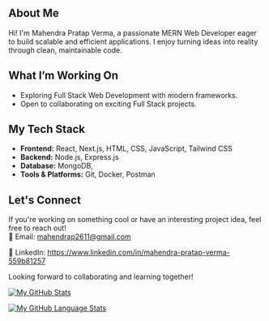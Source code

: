 

## About Me
Hi! I'm Mahendra Pratap Verma,
a passionate MERN Web Developer eager to build scalable and efficient applications. I enjoy turning ideas into reality through clean, maintainable code.

## What I’m Working On
- Exploring Full Stack Web Development with modern frameworks.
- Open to collaborating on exciting Full Stack projects.

## My Tech Stack
- **Frontend:** React, Next.js, HTML, CSS, JavaScript, Tailwind CSS
- **Backend:** Node.js, Express.js
- **Database:** MongoDB,
- **Tools & Platforms:** Git, Docker, Postman

## Let's Connect
If you're working on something cool or have an interesting project idea, feel free to reach out!  
📧 Email: mahendrap2611@gmail.com


🔗 LinkedIn: https://www.linkedin.com/in/mahendra-pratap-verma-559b81257


Looking forward to collaborating and learning together!


[![My GitHub Stats](https://github-readme-stats.vercel.app/api/?username=Mahendra2611&count_private=true&theme=tokyonight&showicons=true)]()


[![My GitHub Language Stats](https://github-readme-stats.vercel.app/api/top-langs/?username=Mahendra2611&langs_count=5&theme=tokyonight)]()


